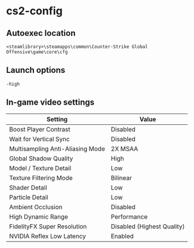 # cs2-config
## Autoexec location
`<steamlibrary>\steamapps\common\Counter-Strike Global Offensive\game\core\cfg`

## Launch options
`-high`

## In-game video settings
| Setting                          | Value                      |
|----------------------------------|----------------------------|
| Boost Player Contrast            | Disabled                   |
| Wait for Vertical Sync           | Disabled                   |
| Multisampling Anti-Aliasing Mode | 2X MSAA                    |
| Global Shadow Quality            | High                       |
| Model / Texture Detail           | Low                        |
| Texture Filtering Mode           | Bilinear                   |
| Shader Detail                    | Low                        |
| Particle Detail                  | Low                        |
| Ambient Occlusion                | Disabled                   |
| High Dynamic Range               | Performance                |
| FidelityFX Super Resolution      | Disabled (Highest Quality) |
| NVIDIA Reflex Low Latency        | Enabled                    |
